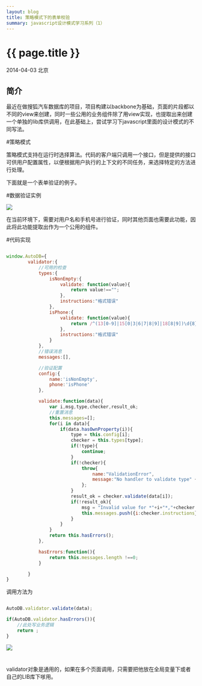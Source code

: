 ```yaml
---
layout: blog
title: 策略模式下的表单校验
summary: javascript设计模式学习系列（1）
---
```


# {{ page.title }}

2014-04-03 北京 

## 简介

最近在做搜狐汽车数据库的项目，项目构建以backbone为基础，页面的片段都以不同的view来创建，同时一些公用的业务组件除了用view实现，也提取出来创建一个单独的lib库供调用，在此基础上，尝试学习下javascript里面的设计模式的不同写法。

#策略模式

策略模式支持在运行时选择算法。代码的客户端只调用一个接口，但是提供的接口可供用户配置属性，以便根据用户执行的上下文的不同任务，来选择特定的方法进行处理。

下面就是一个表单验证的例子。

#数据验证实例

<img src="http://datianyun.github.io/images/validate.jpg"></img>

在当前环境下，需要对用户名和手机号进行验证，同时其他页面也需要此功能，因此将此功能提取出作为一个公用的组件。

#代码实现

`````javascript

window.AutoDB={
		validator:{
			//可用的检查
			types:{
				isNonEmpty:{
					validate: function(value){
						return value!=="";
					},
					instructions:"格式错误"
				},
				isPhone:{
					validate: function(value){
						return /^(13[0-9]|15[0|3|6|7|8|9]|18[8|9])\d{8}$/g.test(value);
					},
					instructions:"格式错误"
				}
			},
			//错误消息
			messages:[],

			//验证配置
			config:{
				name:'isNonEmpty',
				phone:'isPhone'
			},

			validate:function(data){
				var i,msg,type,checker,result_ok;
				//重置消息
				this.messages=[];
				for(i in data){
					if(data.hasOwnProperty(i)){
						type = this.config[i];
						checker = this.types[type];
						if(!type){
							continue;
						}
						if(!checker){
							throw{
								name:"ValidationError",
								message:"No handler to validate type" + type
							};
						}
						result_ok = checker.validate(data[i]);
						if(!result_ok){
							msg = "Invalid value for *"+i+"*,"+checker.instructions;
							this.messages.push({i:checker.instructions});
						}
					}
				}
				return this.hasErrors();
			},

			hasErrors:function(){
				return this.messages.length !==0;
			}

		}
}

`````
调用方法为
`````javascript

AutoDB.validator.validate(data);

if(AutoDB.validator.hasErrors()){
	//此处写业务逻辑
	return ;
}
`````
<img src="http://datianyun.github.io/images/validate1.jpg"></img>

#  
validator对象是通用的，如果在多个页面调用，只需要把他放在全局变量下或者自己的LIB库下嗲用。
